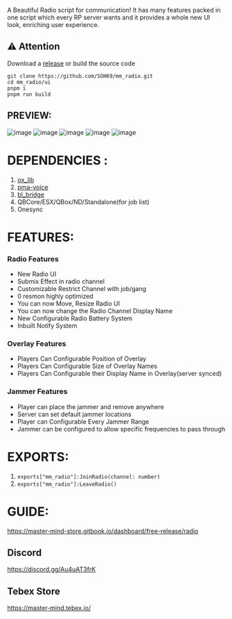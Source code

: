 A Beautiful Radio script for communication! It has many features packed in one script which every RP server wants and it provides a whole new UI look, enriching user experience.

## ⚠️ Attention
Download a [release](https://github.com/SOH69/mm_radio/releases/) or build the source code
```
git clone https://github.com/SOH69/mm_radio.git
cd mm_radio/ui
pnpm i
pnpm run build
```

## PREVIEW:
![image](https://imgur.com/yCTqYt5.png)
![image](https://imgur.com/bCqA0PD.png)
![image](https://imgur.com/1AfG7YP.png)
![image](https://imgur.com/6pJxXz5.png)
![image](https://imgur.com/xlg8Lrh.png)

# DEPENDENCIES :  
1. [ox_lib](https://github.com/overextended/ox_lib)
2. [pma-voice](https://github.com/AvarianKnight/pma-voice)
3. [bl_bridge](https://github.com/Byte-Labs-Studio/bl_bridge)
4. QBCore/ESX/QBox/ND/Standalone(for job list)
5. Onesync

# FEATURES:
### Radio Features
- New Radio UI
- Submix Effect in radio channel
- Customizable Restrict Channel with job/gang
- 0 resmon highly optimized
- You can now Move, Resize Radio UI
- You can now change the Radio Channel Display Name
- New Configurable Radio Battery System
- Inbuilt Notify System

### Overlay Features
- Players Can Configurable Position of Overlay
- Players Can Configurable Size of Overlay Names
- Players Can Configurable their Display Name in Overlay(server synced)

### Jammer Features
- Player can place the jammer and remove anywhere
- Server can set default jammer locations
- Player can Configurable Every Jammer Range
- Jammer can be configured to allow specific frequencies to pass through


# EXPORTS:
1. `exports["mm_radio"]:JoinRadio(channel: number)`
2. `exports["mm_radio"]:LeaveRadio()`

# GUIDE:
https://master-mind-store.gitbook.io/dashboard/free-release/radio

## Discord
https://discord.gg/Au4uAT3frK

## Tebex Store
https://master-mind.tebex.io/
